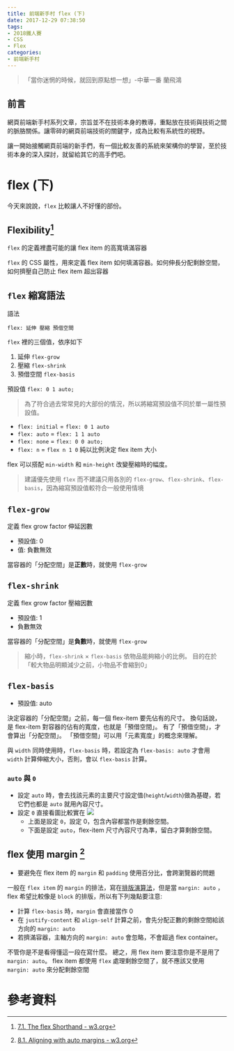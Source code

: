 ```yaml
---
title: 前端新手村 flex (下)
date: 2017-12-29 07:38:50
tags: 
- 2018鐵人賽
- CSS
- Flex
categories: 
- 前端新手村
---
```

> 「當你迷惘的時候，就回到原點想一想」-中華一番 蘭飛鴻

## 前言

網頁前端新手村系列文章，宗旨並不在技術本身的教導，重點放在技術與技術之間的脈胳關係。讓零碎的網頁前端技術的關鍵字，成為比較有系統性的視野。

讓一開始接觸網頁前端的新手們，有一個比較友善的系統來架構你的學習，至於技術本身的深入探討，就留給其它的高手們吧。

# flex (下)

今天來說說，`flex` 比較讓人不好懂的部份。

## Flexibility[^1]

`flex` 的定義裡盡可能的讓 flex item 的高寬填滿容器

`flex` 的 CSS 屬性，用來定義 flex item 如何填滿容器。如何伸長分配剩餘空間，如何擠壓自己防止 flex item 超出容器

## `flex` 縮寫語法

語法

```
flex: 延伸 壓縮 預借空間
```

`flex` 裡的三個值，依序如下

1. 延伸 `flex-grow`
1. 壓縮 `flex-shrink`
1. 預借空間 `flex-basis`

預設值 `flex: 0 1 auto;`

>為了符合過去常常見的大部份的情況，所以將縮寫預設值不同於單一屬性預設值。

- `flex: initial` = `flex: 0 1 auto`
- `flex: auto` = `flex: 1 1 auto`
- `flex: none` = `flex: 0 0 auto;`
- `flex: n` = `flex n 1 0` 純以比例決定 flex item 大小

flex 可以搭配 `min-width` 和 `min-height` 改變壓縮時的幅度。

> 建議優先使用 `flex` 而不建議只用各別的 `flex-grow`、`flex-shrink`、`flex-basis`，因為縮寫預設值較符合一般使用情境

## `flex-grow`

定義 flex grow factor 伸延因數

- 預設值: 0
- 值: 負數無效

當容器的「分配空間」是**正數**時，就使用 `flex-grow`


## `flex-shrink`

定義 flex grow factor 壓縮因數

- 預設值: 1
- 負數無效

當容器的「分配空間」是**負數**時，就使用 `flex-grow`

> 縮小時，`flex-shrink` × `flex-basis`
> 依物品能夠縮小的比例。
> 目的在於「較大物品明顯減少之前，小物品不會縮到0」

## `flex-basis`

- 預設值: auto

決定容器的「分配空間」之前，每一個 flex-item 要先佔有的尺寸。
換句話說，是 flex-item 對容器的佔有的寬度，也就是「預借空間」。
有了「預借空間」，才會算出「分配空間」。
「預借空間」可以用「元素寬度」的概念來理解。

與 `width` 同時使用時，`flex-basis` 時，若設定為 `flex-basis: auto` 才會用 `width` 計算伸縮大小，否則，會以 `flex-basis` 計算。

### `auto` 與 `0`

- 設定 `auto` 時，會去找該元素的主要尺寸設定值(`height`/`width`)做為基礎，若它們也都是 `auto` 就用內容尺寸。
- 設定 `0` 直接看圖比較實在
  ![](https://i.imgur.com/LlQkutI.png)
    - 上面是設定 `0`，設定 0，包含內容都當作是剩餘空間。
    - 下面是設定 `auto`，flex-item 尺寸內容尺寸為準，留白才算剩餘空間。

## flex 使用 margin [^2]

- 要避免在 flex item 的 `margin` 和 `padding` 使用百分比，會跨瀏覽器的問題

一般在 `flex item` 的 `margin` 的排法，寫在[排版演算法](https://www.w3.org/TR/2017/CR-CSS-flexbox-1-20171019/#layout-algorithm)，但是當 `margin: auto` ，flex 希望比較像是 `block` 的排版，所以有下列幾點要注意:

- 計算 `flex-basis` 時，`margin` 會直接當作 0
- 在 `justify-content` 和 `align-self` 計算之前，會先分配正數的剩餘空間給該方向的 `margin: auto`
- 若擠滿容器，主軸方向的 `margin: auto` 會忽略，不會超過 flex container。

不管你是不是看得懂這一段在寫什麼。
總之，用 flex item 要注意你是不是用了 `margin: auto`。
flex item 都使用 `flex` 處理剩餘空間了，就不應該又使用 `margin: auto` 來分配剩餘空間

# 參考資料

[^1]: [7.1. The flex Shorthand - w3.org](https://www.w3.org/TR/2017/CR-CSS-flexbox-1-20171019/#flex-property)
[^2]: [8.1. Aligning with auto margins - w3.org](https://www.w3.org/TR/2017/CR-CSS-flexbox-1-20171019/#auto-margins)
